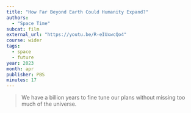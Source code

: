 ```yaml
---
title: "How Far Beyond Earth Could Humanity Expand?"
authors:
  - "Space Time"
subcat: film
external_url: "https://youtu.be/R-eIUxwcQo4"
course: wider
tags:
  - space
  - future
year: 2023
month: apr
publisher: PBS
minutes: 17
---
```


> We have a billion years to fine tune our plans without missing too much of the universe.
